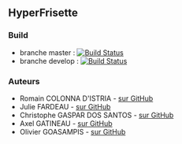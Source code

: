 ## HyperFrisette

### Build
- branche master : [![Build Status](https://travis-ci.com/olivier-goasampis/m3105-projet-ColonnaFardeauGasparGatineauGoasampis.svg?token=qSTsGMMizsDxBtCPMTqC&branch=master)](https://travis-ci.com/olivier-goasampis/m3105-projet-ColonnaFardeauGasparGatineauGoasampis)
- branche develop : [![Build Status](https://travis-ci.com/olivier-goasampis/m3105-projet-ColonnaFardeauGasparGatineauGoasampis.svg?token=qSTsGMMizsDxBtCPMTqC&branch=develop)](https://travis-ci.com/olivier-goasampis/m3105-projet-ColonnaFardeauGasparGatineauGoasampis)

### Auteurs
- Romain COLONNA D'ISTRIA - [sur GitHub](https://github.com/romain-colonna-distria)
- Julie FARDEAU - [sur GitHub](https://github.com/julie-fardeau)
- Christophe GASPAR DOS SANTOS - [sur GitHub](https://github.com/christophe-gaspar-dos-santos)
- Axel GATINEAU - [sur GitHub](https://github.com/Axel-Gatineau-Philippe)
- Olivier GOASAMPIS - [sur GitHub](https://github.com/olivier-goasampis)
